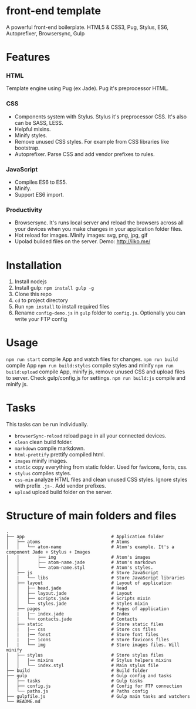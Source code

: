 # front-end template
A powerful front-end boilerplate. HTML5 & CSS3, Pug, Stylus, ES6, Autoprefixer, Browsersync, Gulp


# Features

### HTML
Template engine using Pug (ex Jade). Pug it's preprocessor HTML.

### CSS
- Components system with Stylus. Stylus it's preprocessor CSS. It's also can be SASS, LESS.
- Helpful mixins.
- Minify styles.
- Remove unused CSS styles. For example from CSS libraries like bootstrap.
- Autoprefixer. Parse CSS and add vendor prefixes to rules.

### JavaScript
- Compiles ES6 to ES5.
- Minify.
- Support ES6 import.

### Productivity
- Browsersync. It's runs local server and reload the browsers across all your devices when you make changes in your application folder files.
- Hot reload for images. Minify images: svg, png, jpg, gif
- Upolad builded files on the server.
Demo: http://ilko.me/


# Installation

1. Install nodejs
5. Install gulp: `npm install gulp -g`
2. Clone this repo
3. `cd` to project directory
4. Run `npm install` to install required files
5. Rename `config-demo.js` in `gulp` folder to `config.js`. Optionally you can write your FTP config


# Usage

`npm run start` compile App and watch files for changes.
`npm run build` compile App
`npm run build:styles` compile styles and minify
`npm run build:upload` compile App, minify js, remove unused CSS and upload files to server. Check gulp/config.js for settings.
`npm run build:js` compile and minify js.


# Tasks
This tasks can be run individually.

- `browserSync-reload` reload page in all your connected devices.
- `clean` clean build folder.
- `markdown` compile markdown.
- `html-prettify` prettify compiled html.
- `images` minify images.
- `static` copy everything from static folder. Used for favicons, fonts, css.
- `stylus` compiles styles.
- `css-min` analyze HTML files and clean unused CSS styles. Ignore styles with prefix `.js-`. Add vendor prefixes.
- `upload` upload build folder on the server.


# Structure of main folders and files

    .
    ├── app                                 # Application folder
    │   ├── atoms                           # Atoms
    │   │   └── atom-name                   # Atom's example. It's a component Jade + Stylus + Images
    │   │       ├── img                     # Atom's images
    │   │       ├── atom-name.jade          # Atom's markdown
    │   │       └── atom-name.styl          # Atom's styles.
    │   ├── js                              # Store JavaScript
    │   |   └── libs                        # Store JavaScript libraries
    │   ├── layout                          # Layout of application
    │   │   ├── head.jade                   # Head
    │   │   ├── layout.jade                 # Layout
    │   │   ├── scripts.jade                # Scripts mixin
    │   │   └── styles.jade                 # Styles mixin
    │   ├── pages                           # Pages of application
    │   |   |── index.jade                  # Index
    │   |   └── contacts.jade               # Contacts
    │   ├── static                          # Store static files
    │   |   |── css                         # Store css files
    │   |   |── fonst                       # Store font files
    │   |   |── icons                       # Store favicons files
    │   |   └── img                         # Store images files. Will minify
    │   ├── stylus                          # Store stylus files
    │   │   |── mixins                      # Stylus helpers mixins
    │   │   └── index.styl                  # Main stylus file
    ├── build                               # Build folder
    ├── gulp                                # Gulp config and tasks
    │   ├── tasks                           # Gulp tasks
    │   ├── config.js                       # Config for FTP connection
    │   └── paths.js                        # Paths config
    ├── gulpfile.js                         # Gulp main tasks and watchers
    └── README.md
